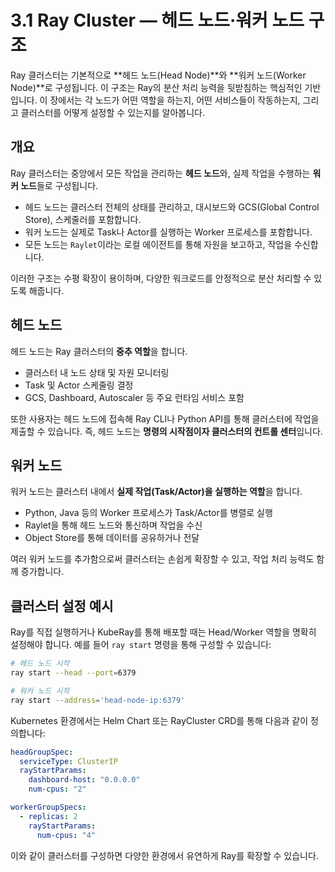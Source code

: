 # 3.1 Ray Cluster ― 헤드 노드·워커 노드 구조

Ray 클러스터는 기본적으로 **헤드 노드(Head Node)**와 **워커 노드(Worker Node)**로 구성됩니다. 이 구조는 Ray의 분산 처리 능력을 뒷받침하는 핵심적인 기반입니다. 이 장에서는 각 노드가 어떤 역할을 하는지, 어떤 서비스들이 작동하는지, 그리고 클러스터를 어떻게 설정할 수 있는지를 알아봅니다.

## 개요

Ray 클러스터는 중앙에서 모든 작업을 관리하는 **헤드 노드**와, 실제 작업을 수행하는 **워커 노드**들로 구성됩니다.

- 헤드 노드는 클러스터 전체의 상태를 관리하고, 대시보드와 GCS(Global Control Store), 스케줄러를 포함합니다.
- 워커 노드는 실제로 Task나 Actor를 실행하는 Worker 프로세스를 포함합니다.
- 모든 노드는 `Raylet`이라는 로컬 에이전트를 통해 자원을 보고하고, 작업을 수신합니다.

이러한 구조는 수평 확장이 용이하며, 다양한 워크로드를 안정적으로 분산 처리할 수 있도록 해줍니다.

## 헤드 노드

헤드 노드는 Ray 클러스터의 **중추 역할**을 합니다.

- 클러스터 내 노드 상태 및 자원 모니터링
- Task 및 Actor 스케줄링 결정
- GCS, Dashboard, Autoscaler 등 주요 런타임 서비스 포함

또한 사용자는 헤드 노드에 접속해 Ray CLI나 Python API를 통해 클러스터에 작업을 제출할 수 있습니다. 즉, 헤드 노드는 **명령의 시작점이자 클러스터의 컨트롤 센터**입니다.

## 워커 노드

워커 노드는 클러스터 내에서 **실제 작업(Task/Actor)을 실행하는 역할**을 합니다.

- Python, Java 등의 Worker 프로세스가 Task/Actor를 병렬로 실행
- Raylet을 통해 헤드 노드와 통신하며 작업을 수신
- Object Store를 통해 데이터를 공유하거나 전달

여러 워커 노드를 추가함으로써 클러스터는 손쉽게 확장할 수 있고, 작업 처리 능력도 함께 증가합니다.

## 클러스터 설정 예시

Ray를 직접 실행하거나 KubeRay를 통해 배포할 때는 Head/Worker 역할을 명확히 설정해야 합니다. 예를 들어 `ray start` 명령을 통해 구성할 수 있습니다:

```bash
# 헤드 노드 시작
ray start --head --port=6379

# 워커 노드 시작
ray start --address='head-node-ip:6379'
```

Kubernetes 환경에서는 Helm Chart 또는 RayCluster CRD를 통해 다음과 같이 정의합니다:

```yaml
headGroupSpec:
  serviceType: ClusterIP
  rayStartParams:
    dashboard-host: "0.0.0.0"
    num-cpus: "2"

workerGroupSpecs:
  - replicas: 2
    rayStartParams:
      num-cpus: "4"
```

이와 같이 클러스터를 구성하면 다양한 환경에서 유연하게 Ray를 확장할 수 있습니다.
